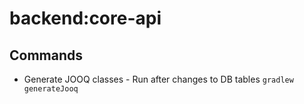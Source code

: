 # backend:core-api

## Commands

- Generate JOOQ classes - Run after changes to DB tables `gradlew generateJooq`
